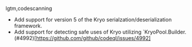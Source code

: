 lgtm,codescanning
* Add support for version 5 of the Kryo serialzation/deserialization framework.
* Add support for detecting safe uses of Kryo utilizing `KryoPool.Builder. (#4992)[https://github.com/github/codeql/issues/4992]
